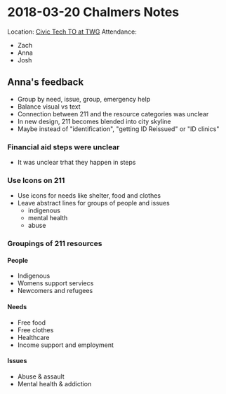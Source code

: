 # 2018-03-20 Chalmers Notes

Location: [Civic Tech TO at TWG](https://www.meetup.com/Civic-Tech-Toronto/events/247978109/)
Attendance:
* Zach
* Anna
* Josh

## Anna's feedback
  + Group by need, issue, group, emergency help
  + Balance visual vs text
  + Connection between 211 and the resource categories was unclear
  + In new design, 211 becomes blended into city skyline
  + Maybe instead of "identification", "getting ID Reissued" or "ID clinics"

### Financial aid steps were unclear
  + It was unclear trhat they happen in steps

### Use Icons on 211
  + Use icons for needs like shelter, food and clothes
  + Leave abstract lines for groups of people and issues
    - indigenous
    - mental health
    - abuse

### Groupings of 211 resources
#### People
  + Indigenous
  + Womens support serviecs
  + Newcomers and refugees
#### Needs
  + Free food
  + Free clothes
  + Healthcare
  + Income support and employment
#### Issues
  + Abuse & assault
  + Mental health & addiction
